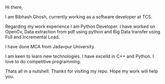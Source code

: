 Hi there,

I am Bibhash Ghosh, currently working as a software developer at TCS. 

Regarding my work experience I am Python Developer. I have worked on OpenCv, Data extraction from pdf using python and Big Data transfer using Full and Incremental Load.

I have done MCA from Jadavpur University.

I am keen to learn new technologies. I have excelld in C++ and Python. I love to do competitive programming. 

Thats all in a nutshell. Thanks for visiting my repo. Hope my work will help you.
